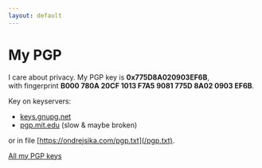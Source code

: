 ```yaml
---
layout: default
---
```


# My PGP

I care about privacy. My PGP key is **0x775D8A020903EF6B**,
<br>with fingerprint **B000 780A 20CF 1013 F7A5 9081 775D 8A02 0903 EF6B**.

Key on keyservers:

- [keys.gnupg.net](http://keys.gnupg.net/pks/lookup?op=vindex&fingerprint=on&search=0x775D8A020903EF6B)
- [pgp.mit.edu](https://pgp.mit.edu/pks/lookup?op=vindex&search=0x775D8A020903EF6B) (slow & maybe broken)

or in file [https://ondrejsika.com/pgp.txt](/pgp.txt).

[All my PGP keys](/ondrej/pgp-all.html)
